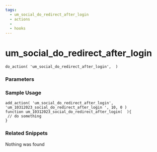 ```yaml
---
tags: 
  - um_social_do_redirect_after_login
  - actions
  - 
  - hooks
---
```

# um\_social\_do\_redirect\_after\_login

``` php:no-line-numbers
do_action( 'um_social_do_redirect_after_login',  )
```
<div class='hook-sep'></div>

### Parameters

<div class='hook-sep'></div>



### Sample Usage

``` php:no-line-numbers
add_action( 'um_social_do_redirect_after_login', 'um_10312023_social_do_redirect_after_login ', 10, 0 )
function um_10312023_social_do_redirect_after_login(  ){
 // do something
}
```
<div class='hook-sep'></div>



### Related Snippets

Nothing was found

